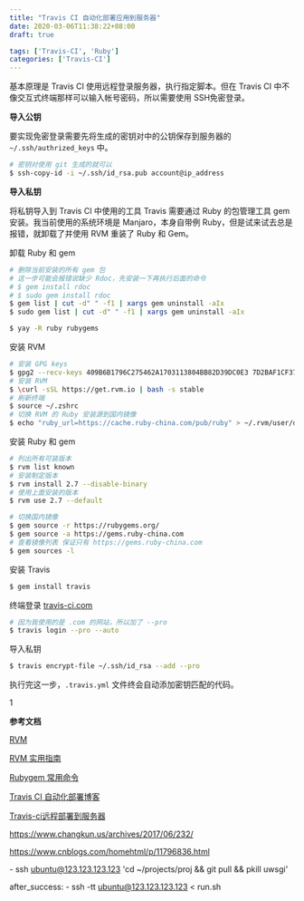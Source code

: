 ```yaml
---
title: "Travis CI 自动化部署应用到服务器"
date: 2020-03-06T11:38:22+08:00
draft: true

tags: ['Travis-CI', 'Ruby']
categories: ['Travis-CI']
---
```


基本原理是 Travis CI 使用远程登录服务器，执行指定脚本。但在 Travis CI 中不像交互式终端那样可以输入帐号密码，所以需要使用 SSH免密登录。

<!--more-->

**导入公钥**

要实现免密登录需要先将生成的密钥对中的公钥保存到服务器的 `~/.ssh/authrized_keys` 中。

```bash
# 密钥对使用 git 生成的就可以
$ ssh-copy-id -i ~/.ssh/id_rsa.pub account@ip_address
```

**导入私钥**

将私钥导入到 Travis CI 中使用的工具 Travis 需要通过 Ruby 的包管理工具 gem 安装。我当前使用的系统环境是 Manjaro，本身自带例 Ruby，但是试来试去总是报错，就卸载了并使用 RVM 重装了 Ruby 和 Gem。

卸载 Ruby 和 gem

```bash
# 删除当前安装的所有 gem 包
# 这一步可能会报错说缺少 Rdoc，先安装一下再执行后面的命令
# $ gem install rdoc 
# $ sudo gem install rdoc
$ gem list | cut -d" " -f1 | xargs gem uninstall -aIx
$ sudo gem list | cut -d" " -f1 | xargs gem uninstall -aIx

$ yay -R ruby rubygems
```

安装 RVM

```bash
# 安装 GPG keys
$ gpg2 --recv-keys 409B6B1796C275462A1703113804BB82D39DC0E3 7D2BAF1CF37B13E2069D6956105BD0E739499BDB
# 安装 RVM
$ \curl -sSL https://get.rvm.io | bash -s stable
# 刷新终端
$ source ~/.zshrc
# 切换 RVM 的 Ruby 安装源到国内镜像
$ echo "ruby_url=https://cache.ruby-china.com/pub/ruby" > ~/.rvm/user/db
```

安装 Ruby 和 gem

```bash
# 列出所有可装版本
$ rvm list known
# 安装制定版本
$ rvm install 2.7 --disable-binary
# 使用上面安装的版本
$ rvm use 2.7 --default

# 切换国内镜像
$ gem source -r https://rubygems.org/
$ gem source -a https://gems.ruby-china.com
# 查看镜像列表 保证只有 https://gems.ruby-china.com
$ gem sources -l
```

安装 Travis

```bash
$ gem install travis
```

终端登录 [travis-ci.com](https://travis-ci.com/)

```bash
# 因为我使用的是 .com 的网站，所以加了 --pro
$ travis login --pro --auto
```

导入私钥

```bash
$ travis encrypt-file ~/.ssh/id_rsa --add --pro
```

执行完这一步，`.travis.yml` 文件终会自动添加密钥匹配的代码。







1

**参考文档**

[RVM](https://rvm.io/)

[RVM 实用指南](https://ruby-china.org/wiki/rvm-guide)

[Rubygem 常用命令](https://www.jianshu.com/p/fac708c689b6)

[Travis CI 自动化部署博客](https://segmentfault.com/a/1190000011218410)

[Travis-ci远程部署到服务器](https://blog.csdn.net/sp1206/article/details/80430493)



https://www.changkun.us/archives/2017/06/232/

https://www.cnblogs.com/homehtml/p/11796836.html



\- ssh ubuntu@123.123.123.123 'cd ~/projects/proj && git pull && pkill uwsgi'



after_success: - ssh -tt ubuntu@123.123.123.123 < run.sh